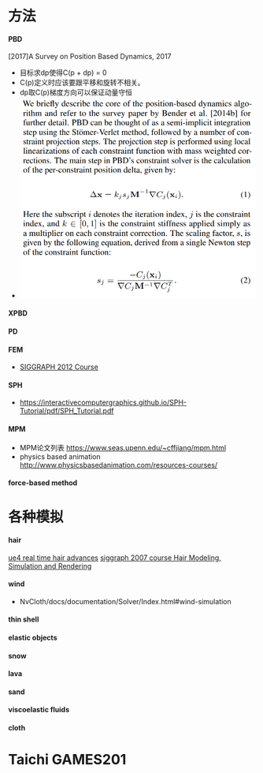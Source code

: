 # 方法
#### PBD
[2017]A Survey on Position Based Dynamics, 2017
- 目标求dp使得C(p + dp) = 0
- C(p)定义时应该要跟平移和旋转不相关。
- dp取C(p)梯度方向可以保证动量守恒
- ![pbd约束投影](https://github.com/liangjin2007/data_liangjin/blob/master/simulation/pbd.png?raw=true)

#### XPBD
#### PD
#### FEM
- [SIGGRAPH 2012 Course](http://www.femdefo.org/)
#### SPH
- https://interactivecomputergraphics.github.io/SPH-Tutorial/pdf/SPH_Tutorial.pdf
#### MPM
- MPM论文列表 https://www.seas.upenn.edu/~cffjiang/mpm.html
- physics based animation http://www.physicsbasedanimation.com/resources-courses/
#### force-based method

# 各种模拟
#### hair
[ue4 real time hair advances](https://www.fxguide.com/fxfeatured/ue4-real-time-hair-advances/)
[siggraph 2007 course Hair Modeling, Simulation and Rendering](https://hal.inria.fr/inria-00520193/document)

#### wind
- NvCloth/docs/documentation/Solver/Index.html#wind-simulation
#### thin shell
#### elastic objects
#### snow
#### lava
#### sand
#### viscoelastic fluids
#### cloth

# Taichi GAMES201
